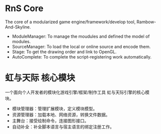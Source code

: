 # RnS Core
The core of a modularized game engine/framework/develop tool, Rambow-And-Skyline.
- ModuleManager: To manage the moudules and defined the model of modules.
- SourceManager: To load the local or online source and encode them.
- Stage: To get the drawing order and link to OpenGL.
- AutoComplete: To complete the script-registering work automatically.

# 虹与天际 核心模块
一个面向个人开发者的模块化游戏引擎/框架/制作工具 虹与天际引擎的核心模块。
- 模块管理器：管理扩展模块，定义模块模型。
- 资源管理器：加载本地、网络资源，转换文件数据。
- 主舞台：接受绘制命令，连接图形接口。
- 自动补全：补全脚本语言与宿主语言的绑定注册工作。
